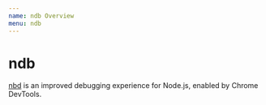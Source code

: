 ```yaml
---
name: ndb Overview
menu: ndb
---
```


# ndb

[nbd](https://github.com/GoogleChromeLabs/ndb) is an improved debugging experience for Node.js, enabled by Chrome DevTools.
